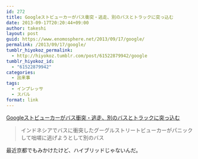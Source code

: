 ```yaml
---
id: 272
title: Googleストビューカーがバス衝突・逃走、別のバスとトラックに突っ込む
date: 2013-09-17T20:20:44+09:00
author: takeshi
layout: post
guid: https://www.enomosphere.net/2013/09/17/google/
permalink: /2013/09/17/google/
tumblr_hiyokoz_permalink:
  - http://hiyokoz.tumblr.com/post/61522879942/google
tumblr_hiyokoz_id:
  - "61522879942"
categories:
  - 出来事
tags:
  - インプレッサ
  - スバル
format: link
---
```

<a href='http://www.gizmodo.jp/2013/09/post_13178.html'>Googleストビューカーがバス衝突・逃走、別のバスとトラックに突っ込む</a><div class="link_description"><blockquote class="link_og_blockquote"> インドネシアでバスに衝突したグーグルストリートビューカーがパニックして咄嗟に逃げようとして別のバス</blockquote>

<p>最近京都でもみかけたけど、ハイブリッドじゃないんだ。</p></div>